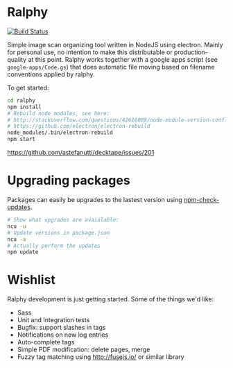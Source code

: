 # Ralphy
[![Build Status](https://travis-ci.org/jorisroovers/ralphy.svg?branch=master)](https://travis-ci.org/jorisroovers/ralphy)

Simple image scan organizing tool written in NodeJS using electron. Mainly for personal use,
no intention to make this distributable or production-quality at this point.
Ralphy works together with a google apps script (see ```google-apps/Code.gs```) that does
automatic file moving based on filename conventions applied by ralphy.


To get started:
```bash
cd ralphy
npm install
# Rebuild node modules, see here:
# http://stackoverflow.com/questions/42616008/node-module-version-conflict-when-installing-modules-for-electron
# https://github.com/electron/electron-rebuild
node_modules/.bin/electron-rebuild
npm start
```

https://github.com/astefanutti/decktape/issues/201


# Upgrading packages #

Packages can easily be upgrades to the lastest version using [npm-check-updates](https://www.npmjs.com/package/npm-check-updates).
 ```bash
 # Show what upgrades are avaialable:
 ncu -u
 # Update versions in package.json
 ncu -a
 # Actually perform the updates
 npm update
 ```


# Wishlist #
Ralphy development is just getting started. Some of the things we'd like:
- Sass
- Unit and Integration tests
- Bugfix: support slashes in tags
- Notifications on new log entries
- Auto-complete tags
- Simple PDF modification: delete pages, merge
- Fuzzy tag matching using http://fusejs.io/ or similar library